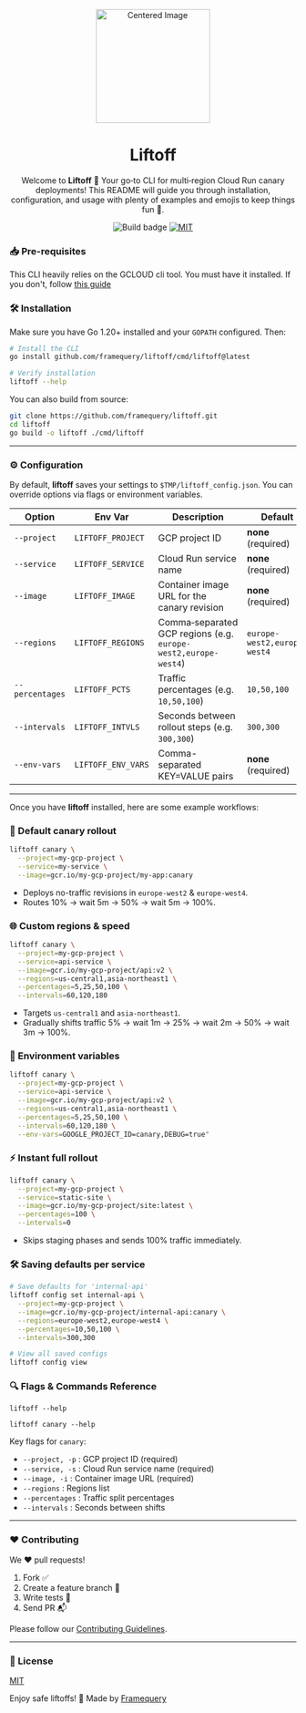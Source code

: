 <p align="center">
  <img  width="200" src="https://github.com/user-attachments/assets/2992c99d-0201-42c5-ab16-5ff73073b929" alt="Centered Image"/>
  <h1 align="center">Liftoff</h1>
</p>

<p align="center">
Welcome to <b>Liftoff</b> 🚀 Your go‑to CLI for multi‑region Cloud Run canary deployments! This README will guide you through installation, configuration, and usage with plenty of examples and emojis to keep things fun 🎉.
  <br/>
  <!-- <a href="https://flynnfc.dev/work/bagginsdb">
    Learn more on how it's made here
  </a> -->
</p>

<p align="center">
  <img src="https://github.com/framequery/liftoff/actions/workflows/release.yaml/badge.svg" alt="Build badge">
  <a href="https://github.com/framequery/liftoff/blob/main/LICENSE.md">
    <img src="https://img.shields.io/badge/license-MIT-blue" alt="MIT" title="MIT License" />
  </a>
</p>
  

### 📥 Pre-requisites

This CLI heavily relies on the GCLOUD cli tool. You must have it installed.
If you don't, follow [this guide](https://cloud.google.com/sdk/docs/install)

### 🛠️ Installation

Make sure you have Go 1.20+ installed and your `GOPATH` configured. Then:

```bash
# Install the CLI
go install github.com/framequery/liftoff/cmd/liftoff@latest

# Verify installation
liftoff --help
```

You can also build from source:

```bash
git clone https://github.com/framequery/liftoff.git
cd liftoff
go build -o liftoff ./cmd/liftoff
```

---

### ⚙️ Configuration

By default, **liftoff** saves your settings to `$TMP/liftoff_config.json`. You can override options via flags or environment variables.

| Option         | Env Var              | Description                                              | Default                  |
| -------------- | -------------------- | -------------------------------------------------------- | ------------------------ |
| `--project`    | `LIFTOFF_PROJECT`    | GCP project ID                                           | **none** (required)      |
| `--service`    | `LIFTOFF_SERVICE`    | Cloud Run service name                                   | **none** (required)      |
| `--image`      | `LIFTOFF_IMAGE`      | Container image URL for the canary revision              | **none** (required)      |
| `--regions`    | `LIFTOFF_REGIONS`    | Comma‑separated GCP regions (e.g. `europe-west2,europe-west4`) | `europe-west2,europe-west4` |
| `--percentages`| `LIFTOFF_PCTS`       | Traffic percentages (e.g. `10,50,100`)                   | `10,50,100`              |
| `--intervals`  | `LIFTOFF_INTVLS`     | Seconds between rollout steps (e.g. `300,300`)           | `300,300`                |
| `--env-vars`   | `LIFTOFF_ENV_VARS`   | Comma-separated KEY=VALUE pairs                          | **none** (required)      |

---

Once you have **liftoff** installed, here are some example workflows:

### 🎯 Default canary rollout

```bash
liftoff canary \
  --project=my-gcp-project \
  --service=my-service \
  --image=gcr.io/my-gcp-project/my-app:canary
```
- Deploys no-traffic revisions in `europe-west2` & `europe-west4`.
- Routes 10% → wait 5m → 50% → wait 5m → 100%.

### 🌐 Custom regions & speed

```bash
liftoff canary \
  --project=my-gcp-project \
  --service=api-service \
  --image=gcr.io/my-gcp-project/api:v2 \
  --regions=us-central1,asia-northeast1 \
  --percentages=5,25,50,100 \
  --intervals=60,120,180
```
- Targets `us-central1` and `asia-northeast1`.
- Gradually shifts traffic 5% → wait 1m → 25% → wait 2m → 50% → wait 3m → 100%.
### 🌳 Environment variables

```bash
liftoff canary \
  --project=my-gcp-project \
  --service=api-service \
  --image=gcr.io/my-gcp-project/api:v2 \
  --regions=us-central1,asia-northeast1 \
  --percentages=5,25,50,100 \
  --intervals=60,120,180 \
  --env-vars=GOOGLE_PROJECT_ID=canary,DEBUG=true"
```
### ⚡ Instant full rollout

```bash
liftoff canary \
  --project=my-gcp-project \
  --service=static-site \
  --image=gcr.io/my-gcp-project/site:latest \
  --percentages=100 \
  --intervals=0
```
- Skips staging phases and sends 100% traffic immediately.

### 🛠️ Saving defaults per service

```bash
# Save defaults for 'internal-api'
liftoff config set internal-api \
  --project=my-gcp-project \
  --image=gcr.io/my-gcp-project/internal-api:canary \
  --regions=europe-west2,europe-west4 \
  --percentages=10,50,100 \
  --intervals=300,300

# View all saved configs
liftoff config view
```

### 🔍 Flags & Commands Reference

```
liftoff --help
```

```
liftoff canary --help
```

Key flags for `canary`:
- `--project, -p`   : GCP project ID (required)
- `--service, -s`   : Cloud Run service name (required)
- `--image, -i`     : Container image URL (required)
- `--regions`       : Regions list
- `--percentages`   : Traffic split percentages
- `--intervals`     : Seconds between shifts


---

### ❤️ Contributing

We ❤️ pull requests!
1. Fork ✅
2. Create a feature branch 🌿
3. Write tests 🧪
4. Send PR 📬

Please follow our [Contributing Guidelines](CONTRIBUTING.md).

---

### 📜 License

[MIT](LICENSE)

Enjoy safe liftoffs! 🚀
Made by [Framequery](https://www.framequery.com/)

